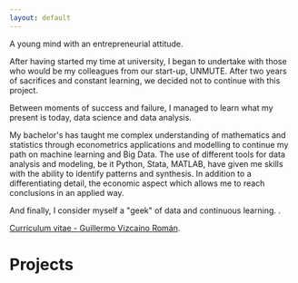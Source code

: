 ```yaml
---
layout: default
---
```


A young mind with an entrepreneurial attitude.

After having started my time at university, I began to undertake with those who would be my colleagues from our start-up, UNMUTE. After two years of sacrifices and constant learning, we decided not to continue with this project.

Between moments of success and failure, I managed to learn what my present is today, data science and data analysis.

My bachelor's has taught me complex understanding of mathematics and statistics through econometrics applications and modelling to continue my path on machine learning and Big Data. The use of different tools for data analysis and modeling, be it Python, Stata, MATLAB, have given me skills with the ability to identify patterns and synthesis. In addition to a differentiating detail, the economic aspect which allows me to reach conclusions in an applied way.

And finally, I consider myself a "geek" of data and continuous learning.
.

[Curriculum vitae - Guillermo Vizcaíno Román](./cv.html).



# Projects
